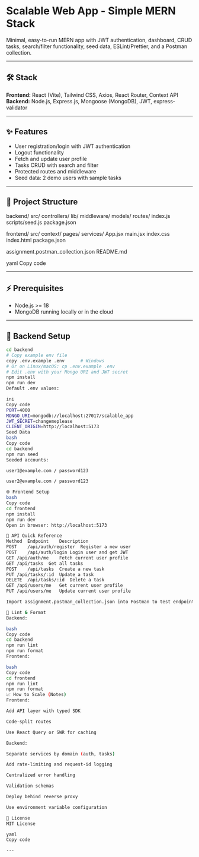 # Scalable Web App - Simple MERN Stack

Minimal, easy-to-run MERN app with JWT authentication, dashboard, CRUD tasks, search/filter functionality, seed data, ESLint/Prettier, and a Postman collection.

---

## 🛠 Stack

**Frontend:** React (Vite), Tailwind CSS, Axios, React Router, Context API  
**Backend:** Node.js, Express.js, Mongoose (MongoDB), JWT, express-validator

---

## ✨ Features

- User registration/login with JWT authentication  
- Logout functionality  
- Fetch and update user profile  
- Tasks CRUD with search and filter  
- Protected routes and middleware  
- Seed data: 2 demo users with sample tasks  

---

## 📁 Project Structure

backend/
src/
controllers/
lib/
middleware/
models/
routes/
index.js
scripts/seed.js
package.json

frontend/
src/
context/
pages/
services/
App.jsx
main.jsx
index.css
index.html
package.json

assignment.postman_collection.json
README.md

yaml
Copy code

---

## ⚡ Prerequisites

- Node.js >= 18  
- MongoDB running locally or in the cloud

---

## 🚀 Backend Setup

```bash
cd backend
# Copy example env file
copy .env.example .env      # Windows
# Or on Linux/macOS: cp .env.example .env
# Edit .env with your Mongo URI and JWT secret
npm install
npm run dev
Default .env values:

ini
Copy code
PORT=4000
MONGO_URI=mongodb://localhost:27017/scalable_app
JWT_SECRET=changemeplease
CLIENT_ORIGIN=http://localhost:5173
Seed Data
bash
Copy code
cd backend
npm run seed
Seeded accounts:

user1@example.com / password123

user2@example.com / password123

🌐 Frontend Setup
bash
Copy code
cd frontend
npm install
npm run dev
Open in browser: http://localhost:5173

📡 API Quick Reference
Method	Endpoint	Description
POST	/api/auth/register	Register a new user
POST	/api/auth/login	Login user and get JWT
GET	/api/auth/me	Fetch current user profile
GET	/api/tasks	Get all tasks
POST	/api/tasks	Create a new task
PUT	/api/tasks/:id	Update a task
DELETE	/api/tasks/:id	Delete a task
GET	/api/users/me	Get current user profile
PUT	/api/users/me	Update current user profile

Import assignment.postman_collection.json into Postman to test endpoints.

🧹 Lint & Format
Backend:

bash
Copy code
cd backend
npm run lint
npm run format
Frontend:

bash
Copy code
cd frontend
npm run lint
npm run format
📈 How to Scale (Notes)
Frontend:

Add API layer with typed SDK

Code-split routes

Use React Query or SWR for caching

Backend:

Separate services by domain (auth, tasks)

Add rate-limiting and request-id logging

Centralized error handling

Validation schemas

Deploy behind reverse proxy

Use environment variable configuration

📄 License
MIT License

yaml
Copy code

---
